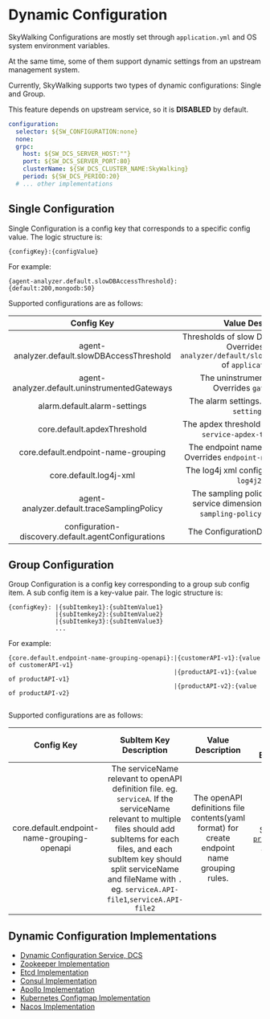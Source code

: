 # Dynamic Configuration
SkyWalking Configurations are mostly set through `application.yml` and OS system environment variables.

At the same time, some of them support dynamic settings from an upstream management system.

Currently, SkyWalking supports two types of dynamic configurations: Single and Group.

This feature depends on upstream service, so it is **DISABLED** by default.

```yaml
configuration:
  selector: ${SW_CONFIGURATION:none}
  none:
  grpc:
    host: ${SW_DCS_SERVER_HOST:""}
    port: ${SW_DCS_SERVER_PORT:80}
    clusterName: ${SW_DCS_CLUSTER_NAME:SkyWalking}
    period: ${SW_DCS_PERIOD:20}
  # ... other implementations
```
## Single Configuration
Single Configuration is a config key that corresponds to a specific config value. The logic structure is:
```
{configKey}:{configValue}
```
For example:
```
{agent-analyzer.default.slowDBAccessThreshold}:{default:200,mongodb:50}
```
Supported configurations are as follows:

| Config Key | Value Description | Value Format Example |
|:----:|:----:|:----:|
|agent-analyzer.default.slowDBAccessThreshold| Thresholds of slow Database statement. Overrides `agent-analyzer/default/slowDBAccessThreshold` of `application.yml`. | default:200,mongodb:50|
|agent-analyzer.default.uninstrumentedGateways| The uninstrumented gateways. Overrides `gateways.yml`. | Same as [`gateways.yml`](uninstrumented-gateways.md#configuration-format). |
|alarm.default.alarm-settings| The alarm settings. Overrides `alarm-settings.yml`. | Same as [`alarm-settings.yml`](backend-alarm.md). |
|core.default.apdexThreshold| The apdex threshold settings. Overrides `service-apdex-threshold.yml`. | Same as [`service-apdex-threshold.yml`](apdex-threshold.md). |
|core.default.endpoint-name-grouping| The endpoint name grouping setting. Overrides `endpoint-name-grouping.yml`. | Same as [`endpoint-name-grouping.yml`](endpoint-grouping-rules.md). |
|core.default.log4j-xml| The log4j xml configuration. Overrides `log4j2.xml`. | Same as [`log4j2.xml`](dynamical-logging.md). |
|agent-analyzer.default.traceSamplingPolicy| The sampling policy for default and service dimension, override `trace-sampling-policy-settings.yml`. | same as [`trace-sampling-policy-settings.yml`](trace-sampling.md) | 
|configuration-discovery.default.agentConfigurations| The ConfigurationDiscovery settings. | See [`configuration-discovery.md`](https://skywalking.apache.org/docs/skywalking-java/next/en/setup/service-agent/java-agent/configuration-discovery/). |

## Group Configuration
Group Configuration is a config key corresponding to a group sub config item. A sub config item is a key-value pair. The logic structure is:
```
{configKey}: |{subItemkey1}:{subItemValue1}
             |{subItemkey2}:{subItemValue2}
             |{subItemkey3}:{subItemValue3}
             ...      
```
For example:
```
{core.default.endpoint-name-grouping-openapi}:|{customerAPI-v1}:{value of customerAPI-v1}
                                              |{productAPI-v1}:{value of productAPI-v1}
                                              |{productAPI-v2}:{value of productAPI-v2}
                                              
```
Supported configurations are as follows:

| Config Key | SubItem Key Description |  Value Description | Value Format Example |
|:----:|:----:|:----:|:----:|
|core.default.endpoint-name-grouping-openapi|The serviceName relevant to openAPI definition file. eg. `serviceA`. If the serviceName relevant to multiple files should add subItems for each files, and each subItem key should split serviceName and fileName with `.` eg. `serviceA.API-file1`,`serviceA.API-file2` |The openAPI definitions file contents(yaml format) for create endpoint name grouping rules.|Same as [`productAPI-v2.yaml`](endpoint-grouping-rules.md)|

## Dynamic Configuration Implementations
- [Dynamic Configuration Service, DCS](./dynamic-config-service.md)
- [Zookeeper Implementation](./dynamic-config-zookeeper.md)
- [Etcd Implementation](./dynamic-config-etcd.md)
- [Consul Implementation](./dynamic-config-consul.md)
- [Apollo Implementation](./dynamic-config-apollo.md)
- [Kubernetes Configmap Implementation](./dynamic-config-configmap.md)
- [Nacos Implementation](./dynamic-config-nacos.md)
